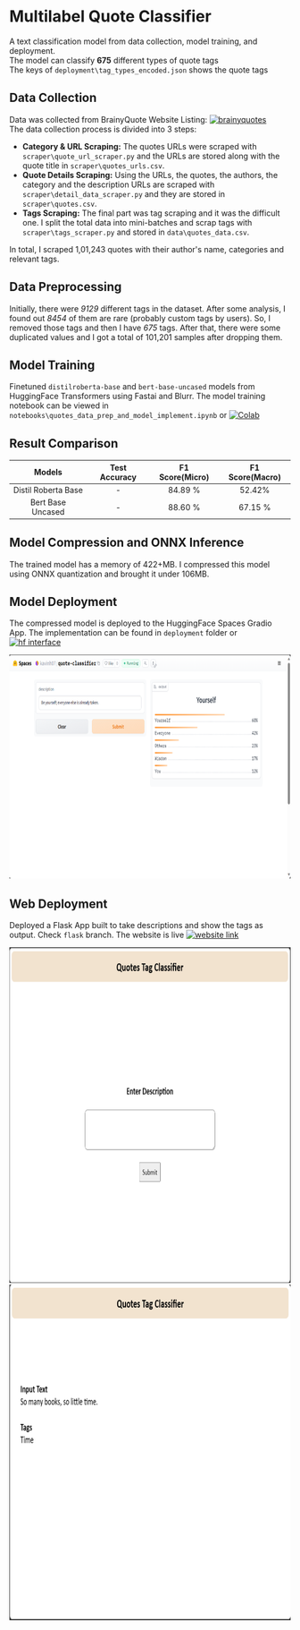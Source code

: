# Multilabel Quote Classifier

A text classification model from data collection, model training, and deployment. <br/>
The model can classify **675** different types of quote tags <br/>The keys of `deployment\tag_types_encoded.json` shows the quote tags

 ## Data Collection

Data was collected from BrainyQuote Website Listing: [![brainyquotes](https://img.shields.io/badge/www.brainyquote.com-blue)](https://www.brainyquote.com/topics) <br/>The data collection process is divided into 3 steps:

- **Category & URL Scraping:** The quotes URLs were scraped with `scraper\quote_url_scraper.py` and the URLs are stored along with the quote title in `scraper\quotes_urls.csv`.
- **Quote Details Scraping:** Using the URLs, the quotes, the authors, the category and the description URLs are scraped with `scraper\detail_data_scraper.py` and they are stored in `scraper\quotes.csv`.
- **Tags Scraping:** The final part was tag scraping and it was the difficult one. I split the total data into mini-batches and scrap tags with `scraper\tags_scraper.py` and stored in `data\quotes_data.csv`.

In total, I scraped 1,01,243 quotes with their author's name, categories and relevant tags. 

## Data Preprocessing

Initially, there were *9129* different tags in the dataset. After some analysis, I found out *8454* of them are rare (probably custom tags by users). So, I removed those tags and then I have *675* tags. After that, there were some duplicated values and I got a total of 101,201 samples after dropping them.

## Model Training

Finetuned `distilroberta-base` and `bert-base-uncased` models from HuggingFace Transformers using Fastai and Blurr. The model training notebook can be viewed in `notebooks\quotes_data_prep_and_model_implement.ipynb` or [![Colab](https://img.shields.io/badge/-quotes_data_prep_and_model_implement.ipynb-blue?logo=googlecolab)](https://colab.research.google.com/drive/1GcgSEmS1FCtnuL6XmPLurVufQJcYaSsa?usp=sharing)

## Result Comparison

Models|Test Accuracy|F1 Score(Micro)|F1 Score(Macro)
:---:|:---:|:---:|:---:
Distil Roberta Base| - | 84.89 % | 52.42%
Bert Base Uncased| - | 88.60 % | 67.15 %

## Model Compression and ONNX Inference

The trained model has a memory of 422+MB. I compressed this model using ONNX quantization and brought it under 106MB. 

## Model Deployment

The compressed model is deployed to the HuggingFace Spaces Gradio App. The implementation can be found in `deployment` folder or [![hf interface](https://img.shields.io/badge/Hugging_face-Interface-FFFF00)](https://huggingface.co/spaces/kavinh07/quote-classifier)

<img src = "deployment\hugging_face_interface.png" width="700" height="400">

## Web Deployment
Deployed a Flask App built to take descriptions and show the tags as output. Check `flask` branch. The website is live [![website link](https://img.shields.io/badge/www.multilabelquoteclassifier.onrender.com-blue)](https://multilabelquoteclassifier.onrender.com)

<img src = "deployment\webpage-1.png" width="800" height="600">
<img src = "deployment\webpage-2.png" width="800" height="600">
